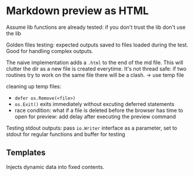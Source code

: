 # Markdown preview as HTML
Assume lib functions are already tested: if you don't trust the lib don't use the lib

Golden files testing: expected outputs saved to files loaded during the test. Good for handling complex outputs. 

The naive implementation adds a `.html` to the end of the md file. This will clutter the dir as a new file is created everytime. It's not thread safe: if two routines try to work on the same file there will be a clash. -> use temp file

cleaning up temp files: 
- `defer os.Remove(<file>)`
- `os.Exit()` exits immediately without excuting deferred statements 
- race condition: what if a file is deleted before the browser has time to open for preview: add delay after executing the preview command

Testing stdout outputs: pass `io.Writer` interface as a parameter, set to stdout for regular functions and buffer for testing 

## Templates
Injects dynamic data into fixed contents.